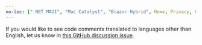 ```yaml
---
no-loc: [".NET MAUI", "Mac Catalyst", "Blazor Hybrid", Home, Privacy, Kestrel, appsettings.json, "ASP.NET Core Identity", cookie, Cookie, Blazor, "Blazor Server", "Blazor WebAssembly", "Identity", "Let's Encrypt", Razor, SignalR]
---
```

If you would like to see code comments translated to languages other than English, let us know in [this GitHub discussion issue](https://github.com/MicrosoftDocs/feedback/issues/2515).